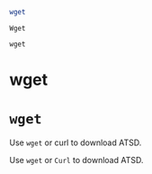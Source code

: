 
```bash
wget
```

```
Wget
```

`wget`

# wget

# `wget`

Use `wget` or curl to download ATSD.

Use `wget` or `Curl` to download ATSD.
